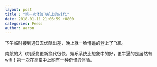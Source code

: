 ```yaml
---
layout: post
title : "第一次体验飞机上的wifi"
date: 2018-01-10 21:06:59 +0800
categories: Feels
author: aaron
---
```


下午临时接到通知去优酷出差，晚上就一脸懵逼的登上了飞机。

南航的大飞机感觉更新换代很快，娱乐系统比想象中的好，更牛逼的是居然有wifi！第一次在高空中上网有一种奇怪的体验。

